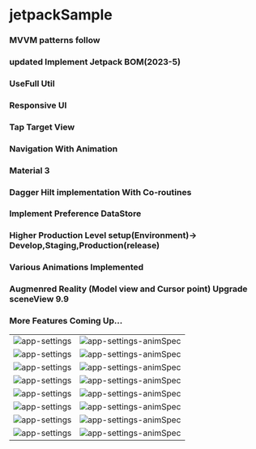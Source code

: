 # jetpackSample

### MVVM patterns follow
### updated Implement Jetpack BOM(2023-5)
### UseFull Util
### Responsive UI
### Tap Target View
### Navigation With Animation
### Material 3
### Dagger Hilt implementation With Co-routines
### Implement Preference DataStore
### Higher Production Level setup(Environment)-> Develop,Staging,Production(release)
### Various Animations Implemented
### Augmenred Reality (Model view and Cursor point) Upgrade sceneView 9.9
### More Features Coming Up...




| | |
| --- | --- |
| ![app-settings](docs/images/screenShotFeatures/ametableAnimation.png) | ![app-settings-animSpec](docs/images/screenShotFeatures/arModel.png) |
![app-settings](/docs/images/screenShotFeatures/arVideo.png) | ![app-settings-animSpec](docs/images/screenShotFeatures/boarding.png) |
![app-settings](docs/images/screenShotFeatures/btnIntreaction.png) | ![app-settings-animSpec](docs/images/screenShotFeatures/cameraview.png) |
![app-settings](docs/images/screenShotFeatures/counterVIew.png) | ![app-settings-animSpec](docs/images/screenShotFeatures/downloadableAnimation.png) |
![app-settings](docs/images/screenShotFeatures/DragandDrop.png) | ![app-settings-animSpec](docs/images/screenShotFeatures/dynamicState.png) |
![app-settings](docs/images/screenShotFeatures/Exploding.png) | ![app-settings-animSpec](docs/images/screenShotFeatures/FlipAnmimation.png) |
![app-settings](docs/images/screenShotFeatures/floatingbar.png) | ![app-settings-animSpec](docs/images/screenShotFeatures/galleryTransiyion.png) |
![app-settings](docs/images/screenShotFeatures/homeScreen.png) | ![app-settings-animSpec](docs/images/screenShotFeatures/homeScreen.png) |
